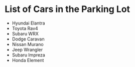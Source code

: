 # List of Cars in the Parking Lot

* Hyundai Elantra
* Toyota Rav4
* Subaru WRX
* Dodge Caravan
* Nissan Murano
* Jeep Wrangler
* Subaru Impreza
* Honda Element
